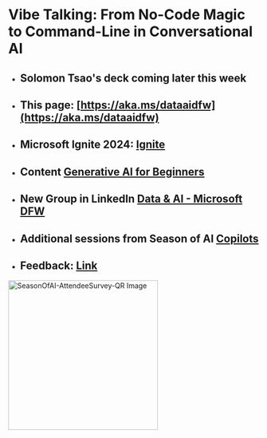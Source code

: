 # Vibe Talking: From No-Code Magic to Command-Line in Conversational AI

- ## Solomon Tsao's deck coming later this week

- ## This page: [https://aka.ms/dataaidfw](https://aka.ms/dataaidfw)

- ## Microsoft Ignite 2024: [Ignite](https://ignite.microsoft.com/)
 
- ## Content [Generative AI for Beginners](https://aka.ms/genai-beginners)

- ## New Group in LinkedIn [Data & AI - Microsoft DFW](https://www.linkedin.com/groups/14518026/)
  
- ## Additional sessions from Season of AI [Copilots](https://github.com/microsoft/community-content/tree/main/SeasonOfAI-S2-Copilots)

- ## Feedback: [Link](https://forms.office.com/Pages/ResponsePage.aspx?id=v4j5cvGGr0GRqy180BHbR1QhpO9irrJEq8Y3H0czwXpUQ1M1WVlGS1FZNVJKS0VIVlRWSVhHUThIVS4u)

<img src="https://github.com/user-attachments/assets/72a876be-27c6-4afe-b3c6-3740ae99c364" alt="SeasonOfAI-AttendeeSurvey-QR Image" width="300" height="300">

